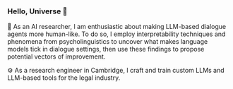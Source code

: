### Hello, Universe 👋

<!--
**Arotte/Arotte** is a ✨ _special_ ✨ repository because its `README.md` (this file) appears on your GitHub profile.

Here are some ideas to get you started:

- 🔭 I’m currently working on ...
- 🌱 I’m currently learning ...
- 👯 I’m looking to collaborate on ...
- 🤔 I’m looking for help with ...
- 💬 Ask me about ...
- 📫 How to reach me: ...
- 😄 Pronouns: ...
- ⚡ Fun fact: ...
-->

🔬 As an AI researcher, I am enthusiastic about making LLM-based dialogue agents more human-like. To do so, I employ interpretability techniques and phenomena from psycholinguistics to uncover what makes language models tick in dialogue settings, then use these findings to propose potential vectors of improvement.

⚙️ As a research engineer in Cambridge, I craft and train custom LLMs and LLM-based tools for the legal industry. 

